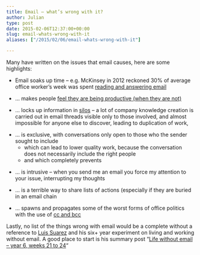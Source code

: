 ```yaml
---
title: Email – what’s wrong with it?
author: Julian
type: post
date: 2015-02-06T12:37:00+00:00
slug: email-whats-wrong-with-it 
aliases: ["/2015/02/06/email-whats-wrong-with-it"]

---
```

Many have written on the issues that email causes, here are some highlights:

  * Email soaks up time – e.g. McKinsey in 2012 reckoned 30% of average office worker&#8217;s week was spent [reading and answering email][1]
  * … makes people [feel they are being productive (when they are not)][2]
  * … locks up information in [silos][3] – a lot of company knowledge creation is carried out in email threads visible only to those involved, and almost impossible for anyone else to discover, leading to duplication of work,
  * <div>
      … is exclusive, with conversations only open to those who the sender sought to include
    </div>
    
      * which can lead to lower quality work, because the conversation does not necessarily include the right people
      * and which completely prevents
  * … is intrusive – when you send me an email you force my attention to your issue, interrupting my thoughts
  * … is a terrible way to share lists of actions (especially if they are buried in an email chain
  * … spawns and propagates some of the worst forms of office politics with the use of [cc and bcc][4]

Lastly, no list of the things wrong with email would be a complete without a reference to [Luis Suarez][5] and his six+ year experiment on living and working without email. A good place to start is his summary post &#8220;[Life without email – year 6, weeks 21 to 24][6]&#8220;

 [1]: https://www.mckinsey.com/insights/high_tech_telecoms_internet/the_social_economy
 [2]: https://99u.com/workbook/16527/why-emailing-gives-you-a-false-sense-of-progress
 [3]: https://www.forbes.com/sites/brentgleeson/2013/10/02/the-silo-mentality-how-to-break-down-the-barriers/
 [4]: https://www.wsj.com/articles/SB105405850262272400
 [5]: https://www.elsua.net/tag/life-without-email/
 [6]: https://www.elsua.net/2013/07/17/life-without-email-year-6-weeks-21-to-24-newcomer-challenging-for-king-emails-crown/